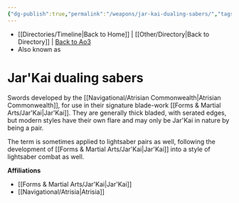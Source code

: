 ```yaml
---
{"dg-publish":true,"permalink":"/weapons/jar-kai-dualing-sabers/","tags":["galacticsenate imperialsenate","resistance firstorder","sith jedi","fauna"]}
---
```


- [[Directories/Timeline\|Back to Home]] | [[Other/Directory\|Back to Directory]] | [Back to Ao3](https://archiveofourown.org/works/19334440/chapters/45992584)
- Also known as

# Jar'Kai dualing sabers
Swords developed by the [[Navigational/Atrisian Commonwealth\|Atrisian Commonwealth]], for use in their signature blade-work [[Forms & Martial Arts/Jar'Kai\|Jar'Kai]]. They are generally thick bladed, with serated edges, but modern styles have their own flare and may only be Jar'Kai in nature by being a pair. 

The term is sometimes applied to lightsaber pairs as well, following the development of [[Forms & Martial Arts/Jar'Kai\|Jar'Kai]] into a style of lightsaber combat as well.

**Affiliations** 
- [[Forms & Martial Arts/Jar'Kai\|Jar'Kai]]
- [[Navigational/Atrisia\|Atrisia]]
